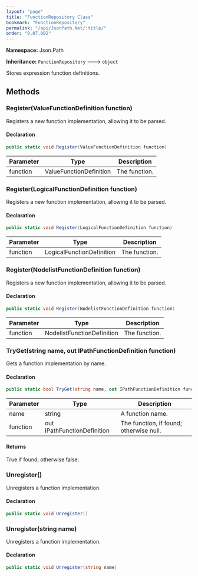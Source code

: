 ```yaml
---
layout: "page"
title: "FunctionRepository Class"
bookmark: "FunctionRepository"
permalink: "/api/JsonPath.Net/:title/"
order: "9.07.002"
---
```

**Namespace:** Json.Path

**Inheritance:**
`FunctionRepository`
 🡒 
`object`

Stores expression function definitions.

## Methods

### Register(ValueFunctionDefinition function)

Registers a new function implementation, allowing it to be parsed.

#### Declaration

```c#
public static void Register(ValueFunctionDefinition function)
```

| Parameter | Type | Description |
|---|---|---|
| function | ValueFunctionDefinition | The function. |


### Register(LogicalFunctionDefinition function)

Registers a new function implementation, allowing it to be parsed.

#### Declaration

```c#
public static void Register(LogicalFunctionDefinition function)
```

| Parameter | Type | Description |
|---|---|---|
| function | LogicalFunctionDefinition | The function. |


### Register(NodelistFunctionDefinition function)

Registers a new function implementation, allowing it to be parsed.

#### Declaration

```c#
public static void Register(NodelistFunctionDefinition function)
```

| Parameter | Type | Description |
|---|---|---|
| function | NodelistFunctionDefinition | The function. |


### TryGet(string name, out IPathFunctionDefinition function)

Gets a function implementation by name.

#### Declaration

```c#
public static bool TryGet(string name, out IPathFunctionDefinition function)
```

| Parameter | Type | Description |
|---|---|---|
| name | string | A function name. |
| function | out IPathFunctionDefinition | The function, if found; otherwise null. |


#### Returns

True if found; otherwise false.

### Unregister()

Unregisters a function implementation.

#### Declaration

```c#
public static void Unregister()
```


### Unregister(string name)

Unregisters a function implementation.

#### Declaration

```c#
public static void Unregister(string name)
```


